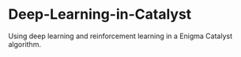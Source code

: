 # Deep-Learning-in-Catalyst
Using deep learning and reinforcement learning in a Enigma Catalyst algorithm.
